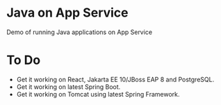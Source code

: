 # Java on App Service
Demo of running Java applications on App Service

# To Do
* Get it working on React, Jakarta EE 10/JBoss EAP 8 and PostgreSQL.
* Get it working on latest Spring Boot.
* Get it working on Tomcat using latest Spring Framework.
